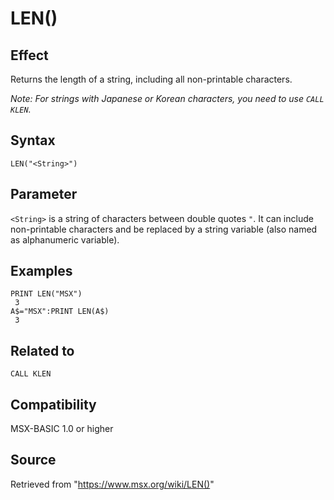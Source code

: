 # LEN()

## Effect

Returns the length of a string, including all non-printable characters.

_Note: For strings with Japanese or Korean characters, you need to use `CALL KLEN`._

## Syntax

`LEN("<String>")`

## Parameter

`<String>` is a string of characters between double quotes `"`. It can include non-printable characters and be replaced by a string variable (also named as alphanumeric variable).

## Examples

```basic
PRINT LEN("MSX")
 3
A$="MSX":PRINT LEN(A$)
 3
```

## Related to

`CALL KLEN`

## Compatibility

MSX-BASIC 1.0 or higher

## Source

Retrieved from "https://www.msx.org/wiki/LEN()"
